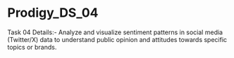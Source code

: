 # Prodigy_DS_04
Task 04 Details:- Analyze and visualize sentiment patterns in social media (Twitter/X) data to understand public opinion and attitudes towards specific topics or brands.
